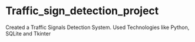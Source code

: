 # Traffic_sign_detection_project
Created a Traffic Signals Detection System. Used Technologies like Python, SQLite and Tkinter
